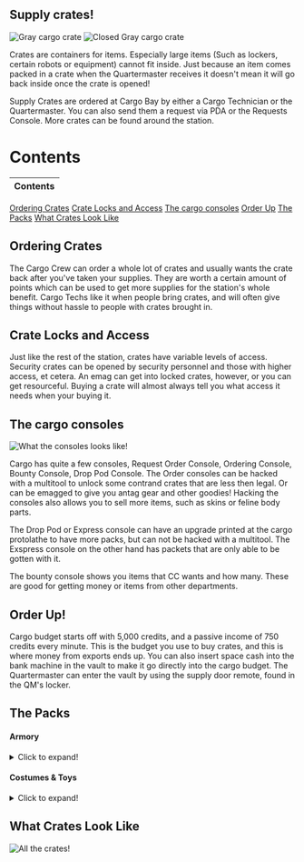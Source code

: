 ## Supply crates!
![Gray cargo crate](https://lh3.googleusercontent.com/vWBJ6KFw0IQcEAHfHPnP2KB5mljVE7Rd8l69Sb2hWuaxD2cYiTiQ-nxB08SZIgtufhHqYg=s85 "Basic Cargo Crate") ![Closed Gray cargo crate](https://cdn.discordapp.com/attachments/661373537461993474/661373554880675879/unknown.png "Closed Basic Cargo Crate")

Crates are containers for items. Especially large items (Such as lockers, certain robots or equipment) cannot fit inside. Just because an item comes packed in a crate when the Quartermaster receives it doesn't mean it will go back inside once the crate is opened!

Supply Crates are ordered at Cargo Bay by either a Cargo Technician or the Quartermaster. You can also send them a request via PDA or the Requests Console. More crates can be found around the station.

# Contents
|Contents|
|:--------|
[Ordering Crates](#ordering-crates)
[Crate Locks and Access](#crate-locks-and-access)
[The cargo consoles](#the-cargo-consoles)
[Order Up](#order-up)
[The Packs](#the-packs)
[What Crates Look Like](#what-crates-look-like)

## Ordering Crates
The Cargo Crew can order a whole lot of crates and usually wants the crate back after you've taken your supplies. They are worth a certain amount of points which can be used to get more supplies for the station's whole benefit. Cargo Techs like it when people bring crates, and will often give things without hassle to people with crates brought in.

## Crate Locks and Access
Just like the rest of the station, crates have variable levels of access. Security crates can be opened by security personnel and those with higher access, et cetera. An emag can get into locked crates, however, or you can get resourceful. Buying a crate will almost always tell you what access it needs when your buying it.

## The cargo consoles
![What the consoles looks like!](https://cdn.discordapp.com/attachments/661373537461993474/661429881372147748/unknown.png "Each console")

Cargo has quite a few consoles, Request Order Console, Ordering Console, Bounty Console, Drop Pod Console.
The Order consoles can be hacked with a multitool to unlock some contrand crates that are less then legal. Or can be emagged to give you antag gear and other goodies! Hacking the consoles also allows you to sell more items, such as skins or feline body parts.

The Drop Pod or Express console can have an upgrade printed at the cargo protolathe to have more packs, but can not be hacked with a multitool. The Exspress console on the other hand has packets that are only able to be gotten with it.

The bounty console shows you items that CC wants and how many. These are good for getting money or items from other departments.

## Order Up!

Cargo budget starts off with 5,000 credits, and a passive income of 750 credits every minute. This is the budget you use to buy crates, and this is where money from exports ends up. You can also insert space cash into the bank machine in the vault to make it go directly into the cargo budget. The Quartermaster can enter the vault by using the supply door remote, found in the QM's locker.

## The Packs
#### Armory
<details>
  <summary>Click to expand!</summary>
 
|Name                                            |Cost|Contents                          |Access Required|Notes                                      |
|:----------------------- |:--------------------------|:---------------|:------------------------------------------|:--|
|Bulletproof Armor Crate                         |1250|Bullet Proof Vests - 3            |Armory         |                                           |
|Bulletproof Helmet Crate                        |1250|Bullet Proof Helmet - 3           |Armory         |                                           |
|Chemical Implants Crate                         |1700|Remote Chemical implants - 5      |Armory         |Comes with an implanter in the box         |
|Combat Knives Crate                             |3200|Combat Knifes - 3                 |Armory         |                                           |
|Combat Shotguns Crate                           |8000|Automatic Combat Shotgun - 3 </br> Bandolier - 3 </br> Box of 12g - 1 </br> Box of Buckshot - 1 |Armory|The shotguns themselves come pre-loaded, just needs to be chambered|
|DRAGnet gun Crate                               |3250|DRAGnet gun - 2                   |Armory         |                                           |
|Energy Guns Crate                               |3250|Energy Gun - 3                    |Armory         |                                           |
|Exile Implants Crate                            |1050|Exile implant - 5                 |Armory         |Comes with an implanter in the box, useless without admins to make an away mission                                                                                            |
|Mindshield Implants Crate                       |4000|Mindshield Implants - 3           |Armory         |Likely will end up needing 3-4 of these in convertion based game mode.                                                                                                   |
|Tracking Implants Crate                         |1050|Tracking Implant - 4              |Armory         | Comes with an implanter in the box        |
|Incendiary Weapons Crate                        |1750|Fully made flamer - 1 </br> Plasma tank - 3 </br> Box of Dragon Breath - 1 <br/> Grenade Incendiary - 3                                                                       |Heads |Flamer doesn't come loaded.                  |
|Personal Miniature Energy Guns                  |3000|Miniature Energy gun - 3          |Armory         |                                           |
|Reflector Vest Crate                            |2000|Reflector Vest       - 2          |Armory         |Shockingly cheap traitor goal              |
|Riot Armor Crate                                |1750|Riot Vests - 3                    |Armory         |                                           |
|Riot Helmets Crate                              |1750|Riot Helmets - 3                  |Armory         |                                           |
|Riot Shields Crate                              |2200|Riot Shields  - 3                 |Armory         |                                           |
|Riot Shotgun Crate                              |6500|Riot Shotgun  - 3            </br> Box of rubber shot - 1       </br> Box of Beanbag - 1                                                                                 |Armory|The shotguns themselves come pre-loaded, just needs to be chambered                                                                                                             |
|SWAT Crate                                      |6000|NT Swat Helmets  - 2 </br> SWAT Suits - 2 </br> Combat gloves - 2 </br> SWAT sec Hailers - 2 </br> Combat Belt = 2 |Armory         |The SWAT suit and helmets are space proof  |
|SWAT tatical tasers Crate                       |7000|SWAT Tasers  - 2                   |Armory        |                                           |
|Classic WoodStock Shotguns Crate                |3000|4 Round shotgun  - 3               |Armory        |Already loaded but needs to be chambered       |
|WT-550 Semi-Auto Rifle Crate                    |2550|WT-550 Semi Auto rifle   - 2       |Armory        |Pre loaded with lethals                    |
|WT-550 Semi-Auto SMG Ammo Crate                 |1750|WT-550 rifle Lethal Ammo  - 4      |Armory        |                                           |
|WT-550 Semi-Auto SMG Non-Lethal Ammo Crate      |1750|WT-550 rifle None Lethal Ammo  - 4 |Armory        |                                           |
|WT-550 Semi-Auto SMG Special Ammo Crate         |3000|WT-550 rifle Incendiary Ammo  - 2  </br> WT-550 rifle AP Ammo  - 2 |Armory        |                                           |                                         |
</details>

#### Costumes & Toys
<details>
  <summary>Click to expand!</summary>
 
|Name                                            |Cost|Contents                          |Access Required|Notes|
|:----------------------- |:--------------------------|:---------------|:------------------------------------------|:--|
|Collectable Hats Crate                         |20000|Collectable Hat That can be one of -</br>Chef</br>Paper</br>Tophat</br>Captain</br>Beret</br>Welding</br>Flatcap</br>Pirate</br>Kitty</br>Rabbet Ears</br>Wizard</br>Hardhat</br>HoS</br>HoP</br>Thunderdome</br>SWAT</br>Slime</br>Xenom</br>Ultra Rare Pete's hat!             ||You only get 3 random items in this list                                           |
|Contraband Crate                                |3000|Contraband Posters</br>Life Weed</br>Cannabis</br>Life Cannabis</br>Zoompill Bottle</br>Happypill Bottle</br>LSDpill Bottle</br>Aranesppill Bottle</br>Stimulantpill Bottle</br>Deck of Syndicate Cards</br>Tacticool Jumpsuit</br>Tactical Jumpsuit</br>Bottle of Absinthe</br>Gun Suppressor</br>Shady Slims Smokes</br>Syndicate Smokes</br>Syndicate Gas Mask</br>Golden Necklace</br>Donksoft Vender Restock Unit</br>Amputation Arcade Game           |Console Needs to be hacked|    You only get 5 random items in this pack      |
|Foam Force Crate                                |1000|Foam Shotgun - 8                  ||Preloaded just needs to be chambered|
|Foam Force Pistols Crate                        |4000|Foam Pistol - 2</br> Foam Pistol Magazine -2      |Console Needs to be hacked|Pistols come pre-loaded                     |
|Formalwear Crate                                |4750|Black Tango Dress -1</br>Formal Assistant Jumpsuit -2</br>Blue suit -1</br>Blue Suit Jacket -1</br>Purple Suit-1</br>Purple Suit Jacket-1</br>Black Suit-1</br>Black Suit Jacket-1</br>Waistcoat-1</br>Blue Tie-1</br>Red Tie-1</br>Black Tie-1</br>Bowler Hat-1</br>Fedora-1</br>Flat Cap-1</br>beret-1</br>Top-Hat-1</br>Laceup Shoes-3</br>Charcoal Suit-1</br>Navy Suit-1</br>Burgundy Suit-1</br>Checkered Suit-1</br>Tan Suit-1</br>Lipstick (of random color)   |         |                                           |
|Hilarious Firing Pin Crate                      |5000|Clown Firing Pin - 1              |Console Needs to be hacked|                   |
|Laser Tag Crate                                 |3500|Red Laser Tag Gun -3</br> Blue Laser Tag Gun -3</br> Red Laser Tag Armor-3</br> Blue Laser Tag Armor-3</br>Red Laser Tag Helmet-3</br>Blue Laser Tag Helmet-3                 |         |                                                                                            |
|Laser Tag Firing Pins Crate                     |3000|Laser Fireing Pins - 6           |Console Needs to be hacked|Has three blue and three red armor linking firepins                                                                                                  |
|Original Costume Crate                          |1750|Snowman Suit - 1</br>Snowman Suit Head-1</br>Chicken Suit-1</br>Chicken Suit Head-1</br>Monkey Suit-1</br>Monkey Mask-1</br>Cardborg Suit-1</br>Cardborg Helmet-1</br>Xeno Suit-1</br>Xeno Suit Head-1</br>Corgi Costume-1</br>Carp Costume-1</br>Bee Costume-1               |         |     |
|Standard Costume Crate                          |1300|Giggles Von Honkerton-1</br>Clown Shoes-1</br>Clown Wig and Mask-1</br>Clown Suit-1</br>Bike Horn-1</br>Mime's Outfit-1</br>Black Shoes-1</br>White Gloves-1</br>Mime Mask-1</br>French Beret-1</br>Suspenders-1</br>Bottle of Nothing-1</br>Parcel Parceaux-1             |Theatre          |                                           |
|Toy Crate                                       |5000|Random prizes usually found in arcade machines. </br>Donksoft Vender Restock            |         |Only 5 items in said crate. No Pushies       |
|Plush Crate                                     |1500|Random Plushie  - 5      |       |                 | |
|Wizard Costume Crate                            |2000|Fake Wizard Hat -1</br> Fake Wizard Robe-1</br> Sandles - 1</br>Wizard Staff -1      |       |                 | |
|Autodrobe Supply Crate                          |1500|Autodrobe Restock Unit  - 1      |       |                 | |
|Cargo Wardrobe Supply Crate                     |750 |CargoDrobe Restock Unit  - 1      |       |                 | |
|Engineering Wardrobe Supply Crate               |1500|EngiDrobe Restock Unit - 1</br>AtmosDrobe Restock Unit  - 1      |       |                 | |
|General Wardrobes Supply Crate                  |3750|CuraDrobe Restock Unit  - 1</br>BarDrobe Restock Unit  - 1</br>ChefDrobe Restock Unit  - 1</br>JaniDrobe Restock Unit  - 1</br>ChapDrobe Restock Unit  - 1      |       |                 | |
|Hydrobe Supply Crate                            |750 |Hydrobe Restock Unit  - 1      |       |                 | |
|Medical Wardrobe Supply Crate                   |3000|MediDrobe Restock Unit  - 1</br>ChemDrobe Restock Unit  - 1</br>GeneDrobe Restock Unit  - 1</br>ViroDrobe Restock Unit  - 1      |       |                 | |
|Science Wardrobe Supply Crate                   |1500|SciDrobe Restock Unit  - 1</br>RoboDrobe Restock Unit  - 1      |       |                 | |
|Security Wardrobe Supply Crate                  |1500|SecDrobe Restock Unit  - 1</br>LawDrobe Restock Unit  - 1      |       |                 | |
|Kinkmate construction kit                       |2000|Kinkmate Restock Unit  - 1</br>Kinkmate Machine Circuitboard  - 1          |Console Needs to be hacked|      |
</details>


## What Crates Look Like

![All the crates!](https://cdn.discordapp.com/attachments/578056201418571776/661423587575726120/Crate.png "Every crate")
